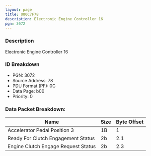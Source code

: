 ```yaml
---
layout: page
title: 000C7F78
description: Electronic Engine Controller 16
pgn: 3072
---
```


### Description

Electronic Engine Controller 16

### ID Breakdown
* PGN: 3072
* Source Address: 78
* PDU Format (PF): 0C
* Data Page: b00
* Priority: 0

### Data Packet Breakdown:

| Name | Size | Byte Offset |
| ---- | ---- | ----------- |
| Accelerator Pedal Position 3 | 1B | 1 |
| Ready For Clutch Engagement Status | 2b | 2.1 |
| Engine Clutch Engage Request Status | 2b | 2.3 |
